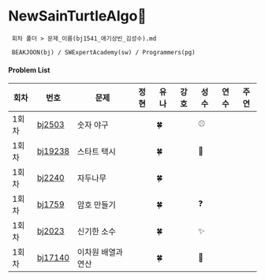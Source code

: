 # NewSainTurtleAlgo📝

```
 회차 폴더 > 문제_이름(bj1541_애기상빈_김성수).md

 BEAKJOON(bj) / SWExpertAcademy(sw) / Programmers(pg)
```

#### Problem List

| 회차 | 번호                                             | 문제                  | 정현 | 유나 | 강호 | 성수 | 연수 | 주연 |
| ---- | ------------------------------------------------ | ------------------| ---- | ---- | ---- | ---- | ---- | ---- |
| 1회차 | [bj2503](https://www.acmicpc.net/problem/2503)| 숫자 야구 |  | 🍀 |  | ⚾ |  |  |
| 1회차 | [bj19238](https://www.acmicpc.net/problem/19238)| 스타트 택시 |  | 🍀 |  |🚕  |  |  |
| 1회차 | [bj2240](https://www.acmicpc.net/problem/2240)| 자두나무 |  | 🍀 |  |  |  |  |
| 1회차 | [bj1759](https://www.acmicpc.net/problem/1759)| 암호 만들기 |  | 🍀 |  |❓  |  |  |
| 1회차 | [bj2023](https://www.acmicpc.net/problem/2023)| 신기한 소수 |  | 🍀 |  | ✨ |  |  |
| 1회차 | [bj17140](https://www.acmicpc.net/problem/17140)| 이차원 배열과 연산 |  | 🍀 |  |🔢  |  |  |

